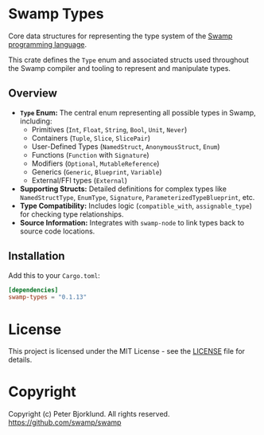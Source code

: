 # Swamp Types

Core data structures for representing the type system of the [Swamp programming language](https://swamp-lang.org).

This crate defines the `Type` enum and associated structs used throughout the Swamp compiler and tooling to represent and manipulate types.

## Overview

*   **`Type` Enum:** The central enum representing all possible types in Swamp, including:
    *   Primitives (`Int`, `Float`, `String`, `Bool`, `Unit`, `Never`)
    *   Containers (`Tuple`, `Slice`, `SlicePair`)
    *   User-Defined Types (`NamedStruct`, `AnonymousStruct`, `Enum`)
    *   Functions (`Function` with `Signature`)
    *   Modifiers (`Optional`, `MutableReference`)
    *   Generics (`Generic`, `Blueprint`, `Variable`)
    *   External/FFI types (`External`)
*   **Supporting Structs:** Detailed definitions for complex types like `NamedStructType`, `EnumType`, `Signature`, `ParameterizedTypeBlueprint`, etc.
*   **Type Compatibility:** Includes logic (`compatible_with`, `assignable_type`) for checking type relationships.
*   **Source Information:** Integrates with `swamp-node` to link types back to source code locations.

## Installation

Add this to your `Cargo.toml`:

```toml
[dependencies]
swamp-types = "0.1.13"
```

# License

This project is licensed under the MIT License - see the [LICENSE](LICENSE) file for details.

# Copyright

Copyright (c) Peter Bjorklund. All rights reserved. https://github.com/swamp/swamp
